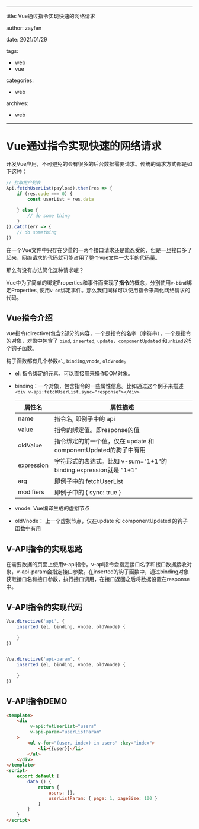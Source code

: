 -----------

title: Vue通过指令实现快速的网络请求

author: zayfen

date: 2021/01/29

tags:

- web
- vue

categories:

 - web

archives:

- web

---------------



# Vue通过指令实现快速的网络请求

开发Vue应用，不可避免的会有很多的后台数据需要请求。传统的请求方式都是如下这种：

```javascript
// 拉取用户列表
Api.fetchUserList(payload).then(res => {
    if (res.code === 0) {
        const userList = res.data
       
    } else {
        // do some thing
    }
}).catch(err => {
    // do something 
})
```

在一个Vue文件中只存在少量的一两个接口请求还是能忍受的，但是一旦接口多了起来，网络请求的代码就可能占用了整个vue文件一大半的代码量。

那么有没有办法简化这种请求呢？



Vue中为了简单的绑定Properties和事件而实现了**指令**的概念，分别使用`v-bind`绑定Properties, 使用`v-on`绑定事件。那么我们同样可以使用指令来简化网络请求的代码。



## Vue指令介绍

vue指令(directive)包含2部分的内容，一个是指令的名字（字符串），一个是指令的对象，对象中包含了 `bind`, `inserted`, `update`，`componentUpdated` 和`unbind`这5个钩子函数。



钩子函数都有几个参数`el`, `binding`,`vnode`, `oldVnode`。

* el: 指令绑定的元素，可以直接用来操作DOM对象。

* binding：一个对象，包含指令的一些属性信息。比如通过这个例子来描述`<div v-api:fetchUserList.sync="response"></div>`

  | 属性名     | 属性描述                                                     |
  | ---------- | ------------------------------------------------------------ |
  | name       | 指令名, 即例子中的 api                                       |
  | value      | 指令的绑定值。即response的值                                 |
  | oldValue   | 指令绑定的前一个值，仅在 update 和 componentUpdated的狗子中有用 |
  | expression | 字符形式的表达式。比如 v-sum="1+1"的binding.expression就是 “1+1” |
  | arg        | 即例子中的 fetchUserList                                     |
  | modifiers  | 即例子中的 { sync: true }                                    |

* vnode: Vue编译生成的虚拟节点
* oldVnode： 上一个虚拟节点，仅在update 和 componentUpdated 的钩子函数中有用

## V-API指令的实现思路

在需要数据的页面上使用v-api指令。v-api指令会指定接口名字和接口数据接收对象，v-api-param会指定接口参数。在inserted的钩子函数中，通过binding对象获取接口名和接口参数，执行接口调用，在接口返回之后将数据设置在response中。



## V-API指令的实现代码

```javascript
Vue.directive('api', {
    inserted (el, binding, vnode, oldVnode) {
		
	}
})


Vue.directive('api-param', {
    inserted (el, binding, vnode, oldVnode) {
        
    }
})
```



## V-API指令DEMO

```html
<template>
    <div 
         v-api:fetUserList="users"
         v-api-param="userListParam"
    >
		<ul v-for="(user, index) in users" :key="index">
            <li>{{user}]</li>
        </ul>
    </div>
</template>
<script>
    export default {
        data () {
            return {
                users: [],
                userListParam: { page: 1, pageSize: 100 }
            }
        }
    }
</script>
```

